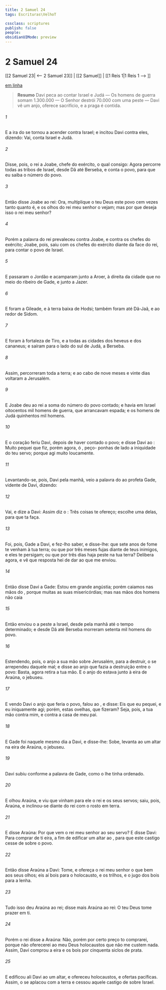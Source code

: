 ```yaml
---
title: 2 Samuel 24
tags: Escrituras\VelhoT

cssclass: scriptures
publish: false
people:
obsidianUIMode: preview
---
```


# 2 Samuel 24
[[2 Samuel 23| <-- 2 Samuel 23]] | [[2 Samuel]] | [[1 Reis 1|1 Reis 1 --> ]]

[em linha](https://churchofjesuschrist.org/study/scriptures/ot/2-sam/24?lang=por)

> __Resumo__
Davi peca ao contar Israel e Judá — Os homens de guerra somam 1.300.000 — O Senhor destrói 70.000 com uma peste — Davi vê um anjo, oferece sacrifício, e a praga é contida.

###### 1 
E a ira do  se tornou a acender contra Israel; e incitou Davi contra eles, dizendo: Vai, conta Israel e Judá.

###### 2 
Disse, pois, o rei a Joabe, chefe do exército, o qual  consigo: Agora percorre todas as tribos de Israel, desde Dã até Berseba, e conta o povo, para que eu saiba o número do povo.

###### 3 
Então disse Joabe ao rei: Ora, multiplique o  teu Deus este povo cem vezes tanto quanto  é, e os olhos do rei meu senhor o vejam; mas por que deseja isso o rei meu senhor?

###### 4 
Porém a palavra do rei prevaleceu contra Joabe, e contra os chefes do exército; Joabe, pois, saiu com os chefes do exército diante da face do rei, para contar o povo de Israel.

###### 5 
E passaram o Jordão e acamparam junto a Aroer, à direita da cidade que  no meio do ribeiro de Gade, e junto a Jazer.

###### 6 
E foram a Gileade, e à terra baixa de Hodsi; também foram até Dã-Jaã, e ao redor de Sidom.

###### 7 
E foram à fortaleza de Tiro, e a todas as cidades dos heveus e dos cananeus; e saíram para o lado do sul de Judá, a Berseba.

###### 8 
Assim, percorreram toda a terra; e ao cabo de nove meses e vinte dias voltaram a Jerusalém.

###### 9 
E Joabe deu ao rei a soma do número do povo contado; e havia em Israel oitocentos mil homens de guerra, que arrancavam espada; e os homens de Judá  quinhentos mil homens.

###### 10 
E o coração feriu Davi, depois de haver contado o povo; e disse Davi ao : Muito pequei  que fiz, porém agora, ó , peço- ponhas de lado a iniquidade do teu servo; porque agi muito loucamente.

###### 11 
Levantando-se, pois, Davi pela manhã, veio a palavra do  ao profeta Gade, vidente de Davi, dizendo:

###### 12 
Vai, e dize a Davi: Assim diz o : Três coisas te ofereço; escolhe uma delas, para que ta faça.

###### 13 
Foi, pois, Gade a Davi, e fez-lho saber, e disse-lhe:  que sete anos de fome te venham à tua terra; ou que por três meses fujas diante de teus inimigos, e eles te persigam; ou que por três dias haja peste na tua terra? Delibera agora, e vê que resposta hei de dar ao que me enviou.

###### 14 
Então disse Davi a Gade: Estou em grande angústia; porém caiamos nas mãos do , porque muitas  as suas misericórdias; mas nas mãos dos homens não caia 

###### 15 
Então enviou o  a peste a Israel, desde pela manhã até o tempo determinado; e desde Dã até Berseba morreram setenta mil homens do povo.

###### 16 
Estendendo, pois, o anjo a sua mão sobre Jerusalém, para a destruir, o  se arrependeu daquele mal; e disse ao anjo que fazia a destruição entre o povo: Basta, agora retira a tua mão. E o anjo do  estava junto à eira de Araúna, o jebuseu.

###### 17 
E vendo Davi o anjo que feria o povo, falou ao , e disse: Eis que eu  pequei, e eu  iniquamente agi; porém, estas ovelhas, que fizeram? Seja, pois, a tua mão contra mim, e contra a casa de meu pai.

###### 18 
E Gade foi naquele mesmo dia a Davi, e disse-lhe: Sobe, levanta ao  um altar na eira de Araúna, o jebuseu.

###### 19 
Davi subiu conforme a palavra de Gade, como o  lhe tinha ordenado.

###### 20 
E olhou Araúna, e viu que vinham para ele o rei e os seus servos; saiu, pois, Araúna, e inclinou-se diante do rei com o rosto em terra.

###### 21 
E disse Araúna: Por que vem o rei meu senhor ao seu servo? E disse Davi: Para comprar de ti  eira, a fim de edificar  um altar ao , para que este castigo cesse de sobre o povo.

###### 22 
Então disse Araúna a Davi: Tome, e ofereça o rei meu senhor o que bem  aos seus olhos; eis aí bois para o holocausto, e os trilhos, e o jugo dos bois para a lenha.

###### 23 
Tudo isso deu Araúna ao rei; disse mais Araúna ao rei: O  teu Deus tome prazer em ti.

###### 24 
Porém o rei disse a Araúna: Não, porém por certo preço to comprarei, porque não oferecerei ao  meu Deus holocaustos que não me custem nada. Assim, Davi comprou a eira e os bois por cinquenta siclos de prata.

###### 25 
E edificou ali Davi ao  um altar, e ofereceu holocaustos, e ofertas pacíficas. Assim, o  se aplacou com a terra e cessou aquele castigo de sobre Israel.

